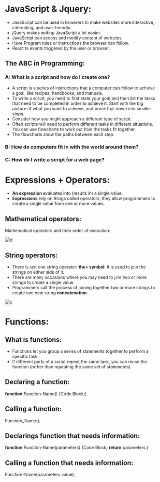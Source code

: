 # JavaScript & Jquery:
* JavaScript can be used in browsers to make websites more interactive, interesting, and user-friendly.
* jQuery makes writing JavaScript a lot easier.
* JavaScript can access and modify content of websites.
* Have Program rules or instructions the browser can follow.
* React to events triggered by the user or browser.
## The ABC in Programming:
### A: What is a script and how do I create one?
* A script is a series of instructions that a computer can follow to achieve a goal, like recipes, handbooks, and manuals.
* To write a script, you need to first state your goal and then list the tasks that need to be completed in order to achieve it.
 Start with the big picture of what you want to achieve, and break that down into smaller steps.
* Consider how you might approach a different type of script.
* Often scripts will need to perform different tasks in different situations. You can use flowcharts to work out how the tasks fit together.
* The flowcharts show the paths between each step.
### B: How do computers fit in with the world around them?
### C: How do I write a script for a web page?

# Expressions + Operators:
* **An expression** evaluates into (results in) a single value.
* **Expressions** rely on things called operators; they allow programmers to create a single value from one or more values.
## Mathematical operators: 
Mathematical operators and their order of execution:

![d](https://i.stack.imgur.com/foy5H.png)

## String operators:
* There is just one string operator: **the+ symbol**. It is used to join the strings on either side of it.
* There are many occasions where you may need to join two or more strings to create a single value.
* Programmers call the process of joining together two or more strings to create one new string **concatenation**.

![c](https://sqlundercover.files.wordpress.com/2017/09/2017-09-25-21_18_34.png)

# Functions:
## What is functions:
* Functions let you group a series of statements together to perform a specific task. 
* If different parts of a script repeat the same task, you can reuse the function (rather than repeating the same set of statements).
## Declaring a function:
**function** Function-Name() {Code Block;}
## Calling a function:
Function_Name();
## Declarings function that needs information:
**function** Function-Name(parameters) {Code Block; **return** parameters;}
## Calling a function that needs information:
Function-Name(parameters value);
